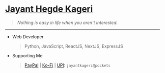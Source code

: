 # [Jayant Hegde Kageri](https://jayantkageri.in/)
> <i>Nothing is easy in life when you aren't interested.</i>
<hr>

* Web Developer
	> Python, JavaScript, ReactJS, NextJS, ExpressJS

* Supporting Me
	> [PayPal](https://paypal.me/jayantkageri) | [Ko-Fi](https://www.ko-fi.com/jayantkageri) | [UPI](https://links.jayantkageri.in/payu): `jayantkageri@pockets`
